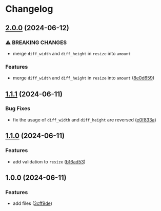 # Changelog

## [2.0.0](https://github.com/pogyomo/winresize.nvim/compare/v1.1.1...v2.0.0) (2024-06-12)


### ⚠ BREAKING CHANGES

* merge `diff_width` and `diff_height` in `resize` into `amount`

### Features

* merge `diff_width` and `diff_height` in `resize` into `amount` ([8e0d659](https://github.com/pogyomo/winresize.nvim/commit/8e0d659730164483fdae85b5b035cc18459a5ebc))

## [1.1.1](https://github.com/pogyomo/winresize.nvim/compare/v1.1.0...v1.1.1) (2024-06-11)


### Bug Fixes

* fix the usage of `diff_width` and `diff_height` are reversed ([e0f833a](https://github.com/pogyomo/winresize.nvim/commit/e0f833a0fc54ce824f2a924a6e36c70ba2692200))

## [1.1.0](https://github.com/pogyomo/winresize.nvim/compare/v1.0.0...v1.1.0) (2024-06-11)


### Features

* add validation to `resize` ([b16ad53](https://github.com/pogyomo/winresize.nvim/commit/b16ad531ce41b2e2e863f4f2168096a9d5639f59))

## 1.0.0 (2024-06-11)


### Features

* add files ([3cff9de](https://github.com/pogyomo/winresize.nvim/commit/3cff9de1c10eefc5b695edaef5ada88d5a583442))
